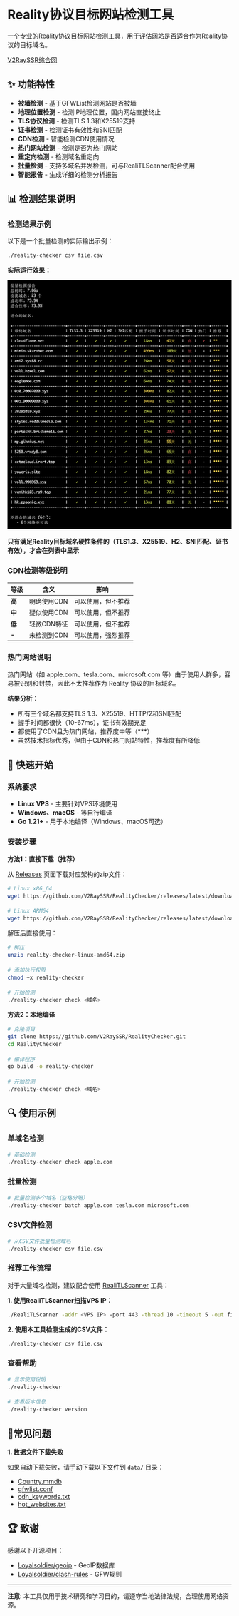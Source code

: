 # Reality协议目标网站检测工具

一个专业的Reality协议目标网站检测工具，用于评估网站是否适合作为Reality协议的目标域名。

[V2RaySSR综合网](https://v2rayssr.com)

## ✨ 功能特性

* **被墙检测** - 基于GFWList检测网站是否被墙
* **地理位置检测** - 检测IP地理位置，国内网站直接终止
* **TLS协议检测** - 检测TLS 1.3和X25519支持
* **证书检测** - 检测证书有效性和SNI匹配
* **CDN检测** - 智能检测CDN使用情况
* **热门网站检测** - 检测是否为热门网站
* **重定向检测** - 检测域名重定向
* **批量检测** - 支持多域名并发检测，可与RealiTLScanner配合使用
* **智能报告** - 生成详细的检测分析报告

## 📊 检测结果说明

### 检测结果示例

以下是一个批量检测的实际输出示例：

```bash
./reality-checker csv file.csv
```

**实际运行效果：**

![RealityChecker检测结果示例](RealityChecker.png)

**只有满足Reality目标域名硬性条件的（TLS1.3、X25519、H2、SNI匹配、证书有效），才会在列表中显示**

### CDN检测等级说明

| 等级 | 含义 | 影响 |
|------|------|------|
| **高** | 明确使用CDN | 可以使用，但不推荐 |
| **中** | 疑似使用CDN | 可以使用，但不推荐 |
| **低** | 轻微CDN特征 | 可以使用，但不推荐 |
| **-** | 未检测到CDN | 可以使用，强烈推荐 |

### 热门网站说明

热门网站（如 apple.com、tesla.com、microsoft.com 等）由于使用人群多，容易被识别和封禁，因此不太推荐作为 Reality 协议的目标域名。

**结果分析：**
- 所有三个域名都支持TLS 1.3、X25519、HTTP/2和SNI匹配
- 握手时间都很快（10-67ms），证书有效期充足
- 都使用了CDN且为热门网站，推荐度中等（***）
- 虽然技术指标优秀，但由于CDN和热门网站特性，推荐度有所降低



## 🚀 快速开始

### 系统要求

* **Linux VPS** - 主要针对VPS环境使用
* **Windows、macOS** - 等自行编译
* **Go 1.21+** - 用于本地编译（Windows、macOS可选）

### 安装步骤

**方法1：直接下载（推荐）**

从 [Releases](https://github.com/V2RaySSR/RealityChecker/releases) 页面下载对应架构的zip文件：

```bash
# Linux x86_64
wget https://github.com/V2RaySSR/RealityChecker/releases/latest/download/reality-checker-linux-amd64.zip

# Linux ARM64
wget https://github.com/V2RaySSR/RealityChecker/releases/latest/download/reality-checker-linux-arm64.zip
```

解压后直接使用：
```bash
# 解压
unzip reality-checker-linux-amd64.zip

# 添加执行权限
chmod +x reality-checker

# 开始检测
./reality-checker check <域名>
```

**方法2：本地编译**

```bash
# 克隆项目
git clone https://github.com/V2RaySSR/RealityChecker.git
cd RealityChecker

# 编译程序
go build -o reality-checker

# 开始检测
./reality-checker check <域名>
```

## 🔍 使用示例

### 单域名检测

```bash
# 基础检测
./reality-checker check apple.com
```

### 批量检测

```bash
# 批量检测多个域名（空格分隔）
./reality-checker batch apple.com tesla.com microsoft.com
```

### CSV文件检测

```bash
# 从CSV文件批量检测域名
./reality-checker csv file.csv
```

### 推荐工作流程

对于大量域名检测，建议配合使用 [RealiTLScanner](https://github.com/XTLS/RealiTLScanner) 工具：

**1. 使用RealiTLScanner扫描VPS IP：**
```bash
./RealiTLScanner -addr <VPS IP> -port 443 -thread 10 -timeout 5 -out file.csv
```

**2. 使用本工具检测生成的CSV文件：**
```bash
./reality-checker csv file.csv
```

### 查看帮助

```bash
# 显示使用说明
./reality-checker

# 查看版本信息
./reality-checker version
```

## 🔧常见问题

**1. 数据文件下载失败**

如果自动下载失败，请手动下载以下文件到 `data/` 目录：

- [Country.mmdb](https://github.com/Loyalsoldier/geoip/releases/latest/download/Country.mmdb)
- [gfwlist.conf](https://raw.githubusercontent.com/Loyalsoldier/clash-rules/release/gfw.txt)
- [cdn_keywords.txt](https://raw.githubusercontent.com/V2RaySSR/RealityChecker/main/data/cdn_keywords.txt)
- [hot_websites.txt](https://raw.githubusercontent.com/V2RaySSR/RealityChecker/main/data/hot_websites.txt)


## 🏆 致谢

感谢以下开源项目：

* [Loyalsoldier/geoip](https://github.com/Loyalsoldier/geoip) - GeoIP数据库
* [Loyalsoldier/clash-rules](https://github.com/Loyalsoldier/clash-rules) - GFW规则

---

**注意**: 本工具仅用于技术研究和学习目的，请遵守当地法律法规，合理使用网络资源。